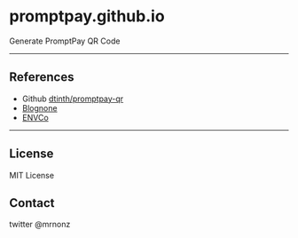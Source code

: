 # promptpay.github.io
Generate PromptPay QR Code

---

## References
- Github [dtinth/promptpay-qr](https://github.com/dtinth/promptpay-qr)
- [Blognone](https://www.blognone.com/node/95133)
- [ENVCo](https://www.emvco.com/emv-technologies/qrcodes/)
---

## License
MIT License

## Contact
twitter @mrnonz
